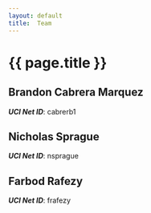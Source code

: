 ```yaml
---
layout: default
title:  Team
---
```


# {{ page.title }}


## Brandon Cabrera Marquez
***UCI Net ID***: cabrerb1

## Nicholas Sprague
***UCI Net ID***: nsprague

## Farbod Rafezy
***UCI Net ID***: frafezy
